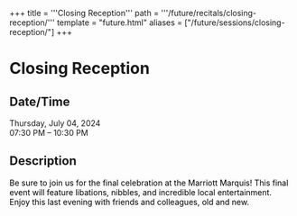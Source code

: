 +++
title = '''Closing Reception'''
path = '''/future/recitals/closing-reception/'''
template = "future.html"
aliases = ["/future/sessions/closing-reception/"]
+++

<h1>Closing Reception</h1>

<h2>Date/Time</h2>
<p>Thursday, July 04, 2024<br>
07:30 PM – 10:30 PM</p>
<h2>Description</h2>

<div class="ag87-crtemvc-hsbk"><div class="css-vsf5of"><p class="carina-rte-public-DraftStyleDefault-block"><span style="color: rgb(0,0,0);">Be sure to join us for the final celebration at the Marriott Marquis! This final event will feature libations, nibbles, and incredible local entertainment. Enjoy this last evening with friends and colleagues, old and new.</span></p></div></div>


